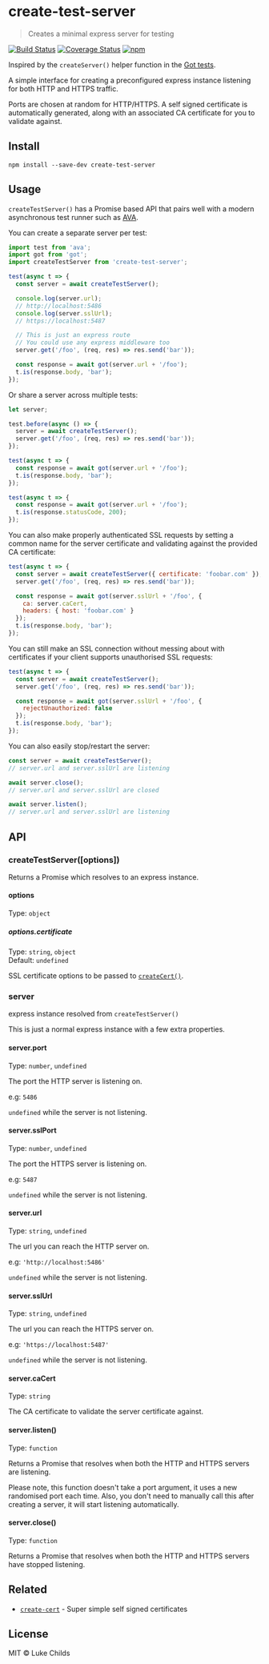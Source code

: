 # create-test-server

> Creates a minimal express server for testing

[![Build Status](https://travis-ci.org/lukechilds/create-test-server.svg?branch=master)](https://travis-ci.org/lukechilds/create-test-server)
[![Coverage Status](https://coveralls.io/repos/github/lukechilds/create-test-server/badge.svg?branch=master)](https://coveralls.io/github/lukechilds/create-test-server?branch=master)
[![npm](https://img.shields.io/npm/v/create-test-server.svg)](https://www.npmjs.com/package/create-test-server)

Inspired by the `createServer()` helper function in the [Got tests](https://github.com/sindresorhus/got/blob/1f1b6ffb6da13f483ef7f6bd92dd33f022e7de47/test/helpers/server.js).

A simple interface for creating a preconfigured express instance listening for both HTTP and HTTPS traffic.

Ports are chosen at random for HTTP/HTTPS. A self signed certificate is automatically generated, along with an associated CA certificate for you to validate against.

## Install

```shell
npm install --save-dev create-test-server
```

## Usage

`createTestServer()` has a Promise based API that pairs well with a modern asynchronous test runner such as [AVA](https://github.com/avajs/ava).

You can create a separate server per test:

```js
import test from 'ava';
import got from 'got';
import createTestServer from 'create-test-server';

test(async t => {
  const server = await createTestServer();

  console.log(server.url);
  // http://localhost:5486
  console.log(server.sslUrl);
  // https://localhost:5487

  // This is just an express route
  // You could use any express middleware too
  server.get('/foo', (req, res) => res.send('bar'));

  const response = await got(server.url + '/foo');
  t.is(response.body, 'bar');
});
```

Or share a server across multiple tests:

```js
let server;

test.before(async () => {
  server = await createTestServer();
  server.get('/foo', (req, res) => res.send('bar'));
});

test(async t => {
  const response = await got(server.url + '/foo');
  t.is(response.body, 'bar');
});

test(async t => {
  const response = await got(server.url + '/foo');
  t.is(response.statusCode, 200);
});
```

You can also make properly authenticated SSL requests by setting a common name for the server certificate and validating against the provided CA certificate:

```js
test(async t => {
  const server = await createTestServer({ certificate: 'foobar.com' });
  server.get('/foo', (req, res) => res.send('bar'));

  const response = await got(server.sslUrl + '/foo', {
    ca: server.caCert,
    headers: { host: 'foobar.com' }
  });
  t.is(response.body, 'bar');
});
```

You can still make an SSL connection without messing about with certificates if your client supports unauthorised SSL requests:

```js
test(async t => {
  const server = await createTestServer();
  server.get('/foo', (req, res) => res.send('bar'));

  const response = await got(server.sslUrl + '/foo', {
    rejectUnauthorized: false
  });
  t.is(response.body, 'bar');
});
```

You can also easily stop/restart the server:

```js
const server = await createTestServer();
// server.url and server.sslUrl are listening

await server.close();
// server.url and server.sslUrl are closed

await server.listen();
// server.url and server.sslUrl are listening
```

## API

### createTestServer([options])

Returns a Promise which resolves to an express instance.

#### options

Type: `object`

##### options.certificate

Type: `string`, `object`<br>
Default: `undefined`

SSL certificate options to be passed to [`createCert()`](https://github.com/lukechilds/create-cert).

### server

express instance resolved from `createTestServer()`

This is just a normal express instance with a few extra properties.

#### server.port

Type: `number`, `undefined`

The port the HTTP server is listening on.

e.g: `5486`

`undefined` while the server is not listening.

#### server.sslPort

Type: `number`, `undefined`

The port the HTTPS server is listening on.

e.g: `5487`

`undefined` while the server is not listening.

#### server.url

Type: `string`, `undefined`

The url you can reach the HTTP server on.

e.g: `'http://localhost:5486'`

`undefined` while the server is not listening.

#### server.sslUrl

Type: `string`, `undefined`

The url you can reach the HTTPS server on.

e.g: `'https://localhost:5487'`

`undefined` while the server is not listening.

#### server.caCert

Type: `string`

The CA certificate to validate the server certificate against.

#### server.listen()

Type: `function`

Returns a Promise that resolves when both the HTTP and HTTPS servers are listening.

Please note, this function doesn't take a port argument, it uses a new randomised port each time. Also, you don't need to manually call this after creating a server, it will start listening automatically.

#### server.close()

Type: `function`

Returns a Promise that resolves when both the HTTP and HTTPS servers have stopped listening.

## Related

- [`create-cert`](https://github.com/lukechilds/create-cert) - Super simple self signed certificates

## License

MIT © Luke Childs
